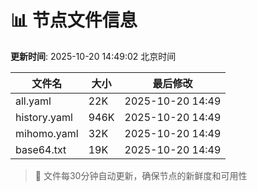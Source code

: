 # 📊 节点文件信息

**更新时间**: 2025-10-20 14:49:02 北京时间

| 文件名 | 大小 | 最后修改 |
|--------|------|----------|
| all.yaml | 22K | 2025-10-20 14:49 |
| history.yaml | 946K | 2025-10-20 14:49 |
| mihomo.yaml | 32K | 2025-10-20 14:49 |
| base64.txt | 19K | 2025-10-20 14:49 |

> 🔄 文件每30分钟自动更新，确保节点的新鲜度和可用性
